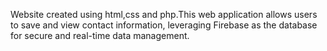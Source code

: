 Website created using html,css and php.This web application allows users to save and view contact information, leveraging Firebase as the database for secure and real-time data management.
